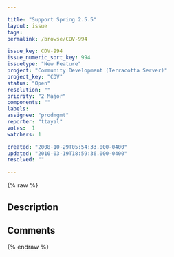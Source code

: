 ```yaml
---

title: "Support Spring 2.5.5"
layout: issue
tags: 
permalink: /browse/CDV-994

issue_key: CDV-994
issue_numeric_sort_key: 994
issuetype: "New Feature"
project: "Community Development (Terracotta Server)"
project_key: "CDV"
status: "Open"
resolution: ""
priority: "2 Major"
components: ""
labels: 
assignee: "prodmgmt"
reporter: "ttayal"
votes:  1
watchers: 1

created: "2008-10-29T05:54:33.000-0400"
updated: "2010-03-19T18:59:36.000-0400"
resolved: ""

---
```




{% raw %}



## Description

<div markdown="1" class="description">



</div>

## Comments



{% endraw %}
